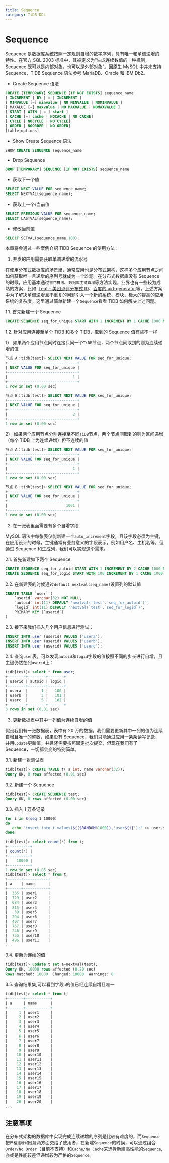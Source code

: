 ```yaml
---
title: Sequence
category: TiDB DDL
---
```


# Sequence

Sequence 是数据库系统按照一定规则自增的数字序列，具有唯一和单调递增的特性。在官方 SQL 2003 标准中，其被定义为“生成连续数值的一种机制，Sequence 既可以是内部对象，也可以是外部对象”。因原生 MySQL 中并未支持 Sequence，TiDB Sequence 语法参考 MariaDB、Oracle 和 IBM Db2。

- Create Sequence 语法

```SQL
CREATE [TEMPORARY] SEQUENCE [IF NOT EXISTS] sequence_name
[ INCREMENT [ BY | = ] INCREMENT ]
[ MINVALUE [=] minvalue | NO MINVALUE | NOMINVALUE ]
[ MAXALUE [=] maxvalue | NO MAXVALUE | NOMAXVALUE ]
[ START [ WITH | = ] start ]
[ CACHE [=] cache | NOCACHE | NO CACHE]
[ CYCLE | NOCYCLE | NO CYCLE]
[ ORDER | NOORDER | NO ORDER]
[table_options]
```

- Show Create Sequence 语法

```SQL
SHOW CREATE SEQUENCE sequence_name
```

- Drop Sequence

```SQL
DROP [TEMPORARY] SEQUENCE [IF NOT EXISTS] sequence_name
```

- 获取下一个值

```SQL
SELECT NEXT VALUE FOR sequence_name;
SELECT NEXTVAL(sequence_name);
```

- 获取上一个/当前值

```SQL
SELECT PREVIOUS VALUE FOR sequence_name;
SELECT LASTVAL(sequence_name);
```

- 修改当前值

```SQL
SELECT SETVAL(sequence_name,100)；
```

本章将会通过一些案例介绍 TiDB Sequence 的使用方法：

1. 并发的应用需要获取单调递增的流水号

在使用分布式数据库的场景里，通常应用也是分布式架构，这样多个应用节点之间如何获取唯一且递增的序列号就成为一个难题。在分布式数据库没有 Sequence 的时候，应用基本通过`雪花算法`、`数据库主键自增`等方法实现，业界也有一些较为成熟的方案，比如  [Leaf - 美团点评分布式 ID](https://tech.meituan.com/2017/04/21/mt-leaf.html)、[百度的 uid-generator](https://github.com/baidu/uid-generator)等，上述方案中为了解决单调递增且不重复的问题引入一个新的系统、模块，极大的提高的应用系统的复杂度。这里通过简单新建一个`Sequence`看看 TiDB 如何解决上述问题。

1.1. 首先新建一个 Sequence

```SQL
CREATE SEQUENCE seq_for_unique START WITH 1 INCREMENT BY 1 CACHE 1000 NOCYCLE;
```

1.2. 针对应用连接至单个 TiDB 和多个 TiDB，取到的 Sequence 值有些不一样

1） 如果两个应用节点同时连接只同一个`TiDB`节点，两个节点间取到的则为连续递增的值

```SQL
节点 A：tidb[test]> SELECT NEXT VALUE FOR seq_for_unique;
+-------------------------------+
| NEXT VALUE FOR seq_for_unique |
+-------------------------------+
|                             1 |
+-------------------------------+
1 row in set (0.00 sec)

节点 B：tidb[test]> SELECT NEXT VALUE FOR seq_for_unique;
+-------------------------------+
| NEXT VALUE FOR seq_for_unique |
+-------------------------------+
|                             2 |
+-------------------------------+
1 row in set (0.00 sec)
```

2） 如果两个应用节点分别连接至不同`TiDB`节点，两个节点间取到的则为区间递增（每个 TiDB 上为连续递增）但不连续的值

```SQL
节点 A：tidb[test]> SELECT NEXT VALUE FOR seq_for_unique;
+-------------------------------+
| NEXT VALUE FOR seq_for_unique |
+-------------------------------+
|                             1 |
+-------------------------------+
1 row in set (0.00 sec)

节点 B：tidb[test]> SELECT NEXT VALUE FOR seq_for_unique;
+-------------------------------+
| NEXT VALUE FOR seq_for_unique |
+-------------------------------+
|                          1001 |
+-------------------------------+
1 row in set (0.00 sec)
```

2. 在一张表里面需要有多个自增字段

MySQL 语法中每张表仅能新建一个`auto_increment`字段，且该字段必须为主键，在应用设计的时候，主键通常有业务意义的字段表示，例如用户名、主机名等，但通过 Sequence 和生成列，我们可以实现这个需求。

2.1. 首先新建如下两个 Sequence

```SQL
CREATE SEQUENCE seq_for_autoid START WITH 1 INCREMENT BY 2 CACHE 1000 NOCYCLE;
CREATE SEQUENCE seq_for_logid START WITH 100 INCREMENT BY 1 CACHE 1000 NOCYCLE;
```

2.2. 在新建表的时候通过`default nextval(seq_name)`设置列的默认值

```SQL
CREATE TABLE `user` (
    `userid` varchar(32) NOT NULL,
    `autoid` int(11) DEFAULT 'nextval(`test`.`seq_for_autoid`)',
    `logid` int(11) DEFAULT 'nextval(`test`.`seq_for_logid`)',
    PRIMARY KEY (`userid`)
)
```

2.3. 接下来我们插入几个用户信息进行测试：

```SQL
INSERT INTO user (userid) VALUES ('usera');
INSERT INTO user (userid) VALUES ('userb');
INSERT INTO user (userid) VALUES ('userc');
```

2.4. 查询`user`表，可以发现`autoid`和`logid`字段的值按照不同的步长进行自增，且主键仍然在列`userid`上：

```SQL
tidb[test]> select * from user;
+--------+--------+-------+
| userid | autoid | logid |
+--------+--------+-------+
| usera  |      1 |   100 |
| userb  |      3 |   101 |
| userc  |      5 |   102 |
+--------+--------+-------+
3 rows in set (0.01 sec)
```

3. 更新数据表中其中一列值为连续自增的值

假设我们有一张数据表，表中有 20 万的数据，我们需要更新其中一列的值为连续自增且唯一的整数，如果没有 Sequence，我们只能通过应用一条条读写记录，并用`update`更新值，并且还需要按照固定批次提交，但现在我们有了 Sequence，一切都会变的特别简单。

3.1. 新建一张测试表

```SQL
tidb[test]> CREATE TABLE t( a int, name varchar(32));
Query OK, 0 rows affected (0.01 sec)
```

3.2. 新建一个 Sequence

```SQL
tidb[test]> CREATE SEQUENCE test;
Query OK, 0 rows affected (0.00 sec)
```

3.3. 插入 1 万条记录

```bash
for i in $(seq 1 10000)
do
   echo "insert into t values($(($RANDOM%1000)),'user${i}');" >> user.sql
done
```

```SQL
tidb[test]> select count(*) from t;
+----------+
| count(*) |
+----------+
|    10000 |
+----------+
1 row in set (0.05 sec)
tidb[test]> select * from t;
+------+-----------+
| a    | name      |
+------+-----------+
|  355 | user1     |
|  729 | user2     |
|  684 | user3     |
|  815 | user4     |
|   39 | user5     |
|  294 | user6     |
|  407 | user7     |
|  767 | user8     |
|  246 | user9     |
|  755 | user10    |
|  496 | user11    |
...
```

3.4. 更新为连续的值

```SQL
tidb[test]> update t set a=nextval(test);
Query OK, 10000 rows affected (0.20 sec)
Rows matched: 10000  Changed: 10000  Warnings: 0
```

3.5. 查询结果集,可以看到字段`a`的值已经连续自增且唯一

```SQL
tidb[test]> select * from t;
+-------+-----------+
| a     | name      |
+-------+-----------+
|     1 | user1     |
|     2 | user2     |
|     3 | user3     |
|     4 | user4     |
|     5 | user5     |
|     6 | user6     |
|     7 | user7     |
|     8 | user8     |
|     9 | user9     |
|    10 | user10    |
|    11 | user11    |
|    12 | user12    |
|    13 | user13    |
|    14 | user14    |
|    15 | user15    |
|    16 | user16    |
|    17 | user17    |
|    18 | user18    |
|    19 | user19    |
|    20 | user20    |
...
```

## 注意事项

在分布式架构的数据库中实现完成连续递增的序列是比较有难度的，而`Sequence`把`严格递增`和`性能`两方面交给了使用者，在新建`Sequence`的时候，可以通过组合`Order/No Order`（目前不支持）和`Cache/No Cache`来选择新建高性能的`Sequence`,亦或是性能较差但递增较为严格的`Sequence`。
